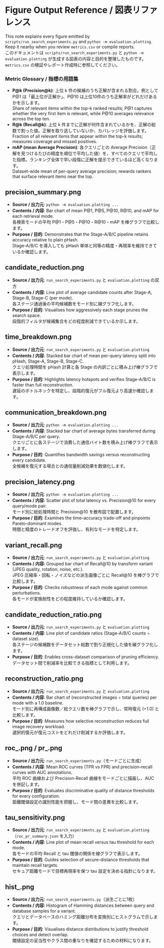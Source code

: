 # Figure Output Reference / 図表リファレンス

This note explains every figure emitted by `scripts/run_search_experiments.py` and `python -m evaluation.plotting`. Keep it nearby when you review `metrics.csv` or compile reports.  
このドキュメントは `scripts/run_search_experiments.py` と `python -m evaluation.plotting` が生成する図表の内容と目的を整理したものです。`metrics.csv` の検証やレポート作成時に参照してください。

### Metric Glossary / 指標の用語集
- **P@k (Precision@k)**: 上位 k 件の候補のうち正解が含まれる割合。例として P@1 は「最上位が正解か」、P@10 は上位10件のうち正解率がどれだけあるかを示します。  
  Share of relevant items within the top-k ranked results; P@1 captures whether the very first item is relevant, while P@10 averages relevance across the top ten.
- **R@k (Recall@k)**: 上位 k 件までに正解が何件含まれているかを、正解の総数で割った値。正解を取り逃していないか、カバレッジを評価します。  
  Fraction of all relevant items that appear within the top-k results; measures coverage and missed positives.
- **mAP (mean Average Precision)**: 各クエリごとの Average Precision（正解を見つけるたびの精度を順位で平均した値）を、すべてのクエリで平均した指標。ランキング全体で早い段階に正解を提示できているほど高くなります。  
  Dataset-wide mean of per-query average precision; rewards rankers that surface relevant items near the top.

## precision_summary.png
- **Source / 出力元**: `python -m evaluation.plotting ...`
- **Contents / 内容**: Bar chart of mean P@1, P@5, P@10, R@10, and mAP for each retrieval mode.  
  各検索モードの平均 P@1・P@5・P@10・R@10・mAP を棒グラフで比較します。
- **Purpose / 目的**: Demonstrates that the Stage-A/B/C pipeline retains accuracy relative to plain pHash.  
  Stage-A/B/C を導入しても pHash 単体と同等の精度・再現率を維持できているか確認します。

## candidate_reduction.png
- **Source / 出力元**: `run_search_experiments.py` と `evaluation.plotting` の双方
- **Contents / 内容**: Line plot of average candidate counts after Stage-A, Stage-B, Stage-C (per mode).  
  各ステージ通過後の平均候補数をモード別に線グラフ化します。
- **Purpose / 目的**: Visualises how aggressively each stage prunes the search space.  
  段階的フィルタが候補集合をどの程度削減できているか示します。

## time_breakdown.png
- **Source / 出力元**: `run_search_experiments.py` と `evaluation.plotting`
- **Contents / 内容**: Stacked bar chart of mean per-query latency split into pHash, Stage-A, Stage-B, Stage-C.  
  クエリ処理時間を pHash 計算と各 Stage の内訳ごとに積み上げ棒グラフで表示します。
- **Purpose / 目的**: Highlights latency hotspots and verifies Stage-A/B/C is faster than full reconstruction.  
  遅延のボトルネックを特定し、段階的復元がフル復元より高速か確認します。

## communication_breakdown.png
- **Source / 出力元**: `python -m evaluation.plotting ...`
- **Contents / 内容**: Stacked bar chart of average bytes transferred during Stage-A/B/C per query.  
  クエリごとに各ステージで消費した通信バイト数を積み上げ棒グラフで表示します。
- **Purpose / 目的**: Quantifies bandwidth savings versus reconstructing every candidate.  
  全候補を復元する場合との通信量削減効果を数値化します。

## precision_latency.png
- **Source / 出力元**: `python -m evaluation.plotting ...`
- **Contents / 内容**: Scatter plot of total latency vs. Precision@10 for every query/mode pair.  
  モード別に総処理時間と Precision@10 を散布図で配置します。
- **Purpose / 目的**: Examines the time–accuracy trade-off and pinpoints Pareto-dominant modes.  
  時間と精度のトレードオフを評価し、有利なモードを特定します。

## variant_recall.png
- **Source / 出力元**: `run_search_experiments.py` と `evaluation.plotting`
- **Contents / 内容**: Grouped bar chart of Recall@10 by transform variant (JPEG quality, rotation, noise, etc.).  
  JPEG 圧縮率・回転・ノイズなどの派生画像ごとに Recall@10 を棒グラフで比較します。
- **Purpose / 目的**: Checks robustness of each mode against common perturbations.  
  各モードが変換耐性をどの程度維持しているか確認します。

## candidate_reduction_ratio.png
- **Source / 出力元**: `run_search_experiments.py` と `evaluation.plotting`
- **Contents / 内容**: Line plot of candidate ratios (Stage-A/B/C counts ÷ dataset size).  
  各ステージの候補数をデータセット総数で割り正規化した値を線グラフ化します。
- **Purpose / 目的**: Enables cross-dataset comparison of pruning efficiency.  
  データセット間で削減率を比較できる指標として利用します。

## reconstruction_ratio.png
- **Source / 出力元**: `run_search_experiments.py` と `evaluation.plotting`
- **Contents / 内容**: Bar chart of (reconstructed images ÷ total queries) per mode with a 1.0 baseline.  
  モード別に再構成画像数／総クエリ数を棒グラフで示し、常時復元 (=1.0) と比較します。
- **Purpose / 目的**: Measures how selective reconstruction reduces full image recovery workload.  
  選択的復元が復元コストをどれだけ削減するか評価します。

## roc_<mode>.png / pr_<mode>.png
- **Source / 出力元**: `run_search_experiments.py`（モードごとに生成）
- **Contents / 内容**: Mean ROC curves (TPR vs FPR) and precision–recall curves with AUC annotations.  
  平均 ROC 曲線および Precision-Recall 曲線をモードごとに描画し、AUC を併記します。
- **Purpose / 目的**: Evaluates discriminative quality of distance thresholds for every configuration.  
  距離閾値設定の識別性能を把握し、モード間の差異を比較します。

## tau_sensitivity.png
- **Source / 出力元**: `run_search_experiments.py` と `evaluation.plotting`（`roc_pr_summary.json` を入力）
- **Contents / 内容**: Line plot of mean recall versus tau threshold for each mode.  
  各モードの平均 Recall と tau 閾値の関係を線グラフで表示します。
- **Purpose / 目的**: Guides selection of secure-distance thresholds that maintain recall targets.  
  セキュア距離モードで目標再現率を保つ tau 設定を決める指針になります。

## hist_<variant>.png
- **Source / 出力元**: `run_search_experiments.py`（派生ごとに1枚）
- **Contents / 内容**: Histogram of Hamming distances between query and database samples for a variant.  
  クエリとデータベースのハミング距離分布を変換別にヒストグラムで示します。
- **Purpose / 目的**: Visualises distance distributions to justify threshold choices and detect overlap.  
  閾値設定の妥当性やクラス間の重なりを確認するための材料になります。
